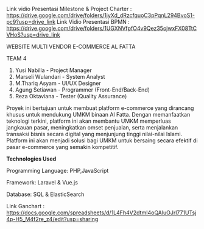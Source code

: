 Link vidio Presentasi Milestone & Project Charter : https://drive.google.com/drive/folders/1jyXd_dRzcfquoC3pPqnL294BvoS1-pc9?usp=drive_link
Link Vidio Presentasi BPMN : https://drive.google.com/drive/folders/1UGXNVfpfO4v9Qez35ojwxFX08TtCVHoS?usp=drive_link


WEBSITE MULTI VENDOR E-COMMERCE AL FATTA

TEAM 4 

1. Yusi Nabilla - Project Manager  
2. Marseli Wulandari - System Analyst  
3. M.Thariq Asyam - UI/UX Designer  
4. Agung Setiawan - Programmer (Front-End/Back-End)  
5. Reza Oktaviana - Tester (Quality Assurance)  

Proyek ini bertujuan untuk membuat platform e-commerce yang dirancang khusus untuk mendukung UMKM binaan Al Fatta. Dengan memanfaatkan teknologi terkini, platform ini akan membantu UMKM memperluas jangkauan pasar, meningkatkan omset penjualan, serta menjalankan transaksi bisnis secara digital yang menjunjung tinggi nilai-nilai Islami. Platform ini akan menjadi solusi bagi UMKM untuk bersaing secara efektif di pasar e-commerce yang semakin kompetitif.

**Technologies Used**

Programming Language: PHP,JavaScript

Framework: Laravel & Vue.js

Database: SQL & ElasticSearch

Link Ganchart : https://docs.google.com/spreadsheets/d/1L4Fh4V2dtmI4oQAluOJrl771UTsj4p-H5_M4f2re_z4/edit?usp=sharing


